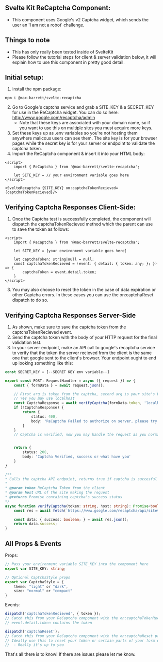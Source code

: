 ## Svelte Kit ReCaptcha Component: 
- This component uses Google's v2 Captcha widget, which sends the user an 'I am not a robot' challenge.

## Things to note 
- This has only really been tested inside of SvelteKit
- Please follow the tutorial steps for client & server validation below, it will explain how to use this component in pretty good detail.

## Initial setup:
1. Install the npm package:
```bash
npm i @mac-barrett/svelte-recaptcha
```

2. Go to Google's captcha service and grab a SITE_KEY & a SECRET_KEY for use in the ReCaptcha widget. You can do so here: http://www.google.com/recaptcha/admin
    - Note that these keys are associated with your domain name, so if you want to use this on multiple sites you must acquire more keys.
3. Set these keys up as .env variables so you're not hosting them anywhere malicous users can see them. The site key is for your browser pages while the secret key is for your server or endpoint to validate the captcha token.
4. Import the ReCaptcha component & insert it into your HTML body:

```svelte
<script>
    import { ReCaptcha } from '@mac-barrett/svelte-recaptcha';

    let SITE_KEY = // your environment variable goes here
</script>

<SvelteRecaptcha {SITE_KEY} on:captchaTokenRecieved={captchaTokenRecieved}/>
```

## Verifying Captcha Responses Client-Side:
1. Once the Captcha test is successfully completed, the component will dispatch the captchaTokenRecieved method which the parent can use to save the token as follows:

```svelte
<script>
    import { ReCaptcha } from '@mac-barrett/svelte-recaptcha';

    let SITE_KEY = [your environment variable goes here]

    let captchaToken: string|null = null;
    const captchaTokenRecieved = (event: { detail: { token: any; }; }) => {
        captchaToken = event.detail.token;
    }
</script>
```

3. You may also choose to reset the token in the case of data expiration or other Captcha errors. In these cases you can use the on:captchaReset dispatch to do so.

## Verifying Captcha Responses Server-Side
1. As shown, make sure to save the captcha token from the captchaTokenRecieved event.
2. Send the captcha token with the body of your HTTP request for the final validation test.
3. In your server endpoint, make an API call to google's recaptcha service to verify that the token the server recieved from the client is the same one that google sent to the client's browser. Your endpoint ought to end up looking something like this:

```ts
const SECRET_KEY = [--SECRET KEY env variable--]

export const POST: RequestHandler = async ({ request }) => {
    const { formData } = await request.json();

    // First arg is token from the captcha, second arg is your site's URL
    // Yes you may use localhost
    const CaptchaResponse = await verifyCaptcha(formData.token, 'localhost:8080');
    if (!CaptchaResponse) {
        return {
            status: 400,
            body: 'ReCaptcha Failed to authorize on server, please try again'
        }
    }
    // Captcha is verified, now you may handle the request as you normally would


    return {
        status: 200,
        body: 'Captcha Verified, success or what have you'
    }
}

/**
* Calls the captcha API endpoint, returns true if captcha is succesful
* 
* @param token ReCaptcha Token from the client
* @param host URL of the site making the request
* @returns Promise containing captcha's success status
*/
async function verifyCaptcha(token: string, host: string): Promise<boolean> {
    const res = await fetch(`https://www.google.com/recaptcha/api/siteverify?secret=${SECRET_KEY}&response=${token}&remoteip=${host}`, { method: 'POST' });

    const data: { success: boolean; } = await res.json();
    return data.success;
}
```

## All Props & Events
Props:
```ts
// Pass your environment variable SITE_KEY into the component here
export var SITE_KEY: string;

// Optional CaptchaStyle props
export var CaptchaStyle = {
    theme: "light" or "dark",
    size: "normal" or "compact"
}
```
Events:
```ts
dispatch('captchaTokenRecieved', { token });
// Catch this from your ReCaptcha component with the on:captchaTokenRecieved property
// event.detail.token contains the token

dispatch('captchaReset');
// Catch this from your ReCaptcha component with the on:captchaReset property
// Ideally use this to reset your token or certain parts of your form or disable DOM elements.
//  - Really it's up to you
```
That's all there is to know! If there are issues please let me know.